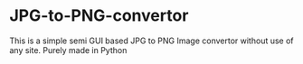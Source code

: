 # JPG-to-PNG-convertor
This is a simple semi GUI based JPG to PNG Image convertor without use of any site. Purely made in Python
